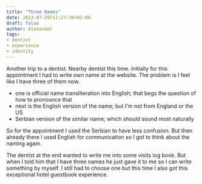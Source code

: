```yaml
---
title: "Three Names"
date: 2023-07-29T11:27:26+02:00
draft: false
author: Alexander
tags:
- dentist
- experience
- identity
---
```


Another trip to a dentist. Nearby dentist this time.
Initially for this appointment I had to write own name at the website.
The problem is I feel like I have three of them now.

- one is official name transliteration into English; that begs the question of how to pronounce that
- next is the English version of the name; but I'm not from England or the US
- Serbian version of the similar name; which should sound most naturally

So for the appointment I used the Serbian to have less confusion.
But then already there I used English for communication so I got to think about the naming again.

The dentist at the end wanted to write me into some visits log book.
But when I told him that I have three names he just gave it to me so I can write something by myself.
I still had to choose one but this time I also got this exceptional hotel guestbook experience.
